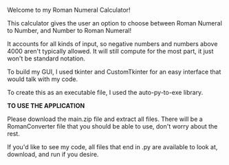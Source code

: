 Welcome to my Roman Numeral Calculator!

This calculator gives the user an option to choose between Roman Numeral to Number, and Number to Roman Numeral!

It accounts for all kinds of input, so negative numbers and numbers above 4000 aren't typically allowed. It will still compute for the most part, it just won't be standard notation.

To build my GUI, I used tkinter and CustomTkinter for an easy interface that would talk with my code.

To create this as an executable file, I used the auto-py-to-exe library.


**TO USE THE APPLICATION**

Please download the main.zip file and extract all files. There will be a RomanConverter file that you should be able to use, don't worry about the rest.

If you'd like to see my code, all files that end in .py are available to look at, download, and run if you desire.
